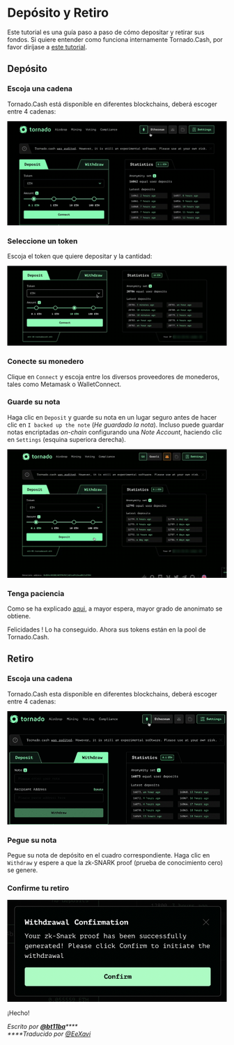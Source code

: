 # Depósito y Retiro

Este tutorial es una guía paso a paso de cómo depositar y retirar sus fondos. Si quiere entender como funciona internamente Tornado.Cash, por favor diríjase a [este tutorial](https://docs.tornado.cash/v/es/how-does-tornado.cash-work).

## Depósito

### Escoja una cadena

Tornado.Cash está disponible en diferentes blockchains, deberá escoger entre 4 cadenas:

![](.gitbook/assets/azpoj.gif)

### Seleccione un token

Escoja el token que quiere depositar y la cantidad:

![](.gitbook/assets/abdce.gif)

### Conecte su monedero

Clique en `Connect` y escoja entre los diversos proveedores de monederos, tales como Metamask o WalletConnect.

### Guarde su nota

Haga clic en `Deposit` y guarde su nota en un lugar seguro antes de hacer clic en `I backed up the note` (_He guardado la nota_). Incluso puede guardar notas encriptadas _on-chain_ configurando una _Note Account_, haciendo clic en `Settings` (esquina superiora derecha).

![](.gitbook/assets/aaaab.gif)

### Tenga paciencia

Como se ha explicado [aqui](https://docs.tornado.cash/tips-to-remain-anonymous), a mayor espera, mayor grado de anonimato se obtiene.

Felicidades ! Lo ha conseguido. Ahora sus tokens están en la pool de Tornado.Cash.

## Retiro

### Escoja una cadena

Tornado.Cash esta disponible en diferentes blockchains, deberá escoger entre 4 cadenas:

![](.gitbook/assets/enregistrement-de-le-cran-2021-08-25-a-16.15.15-1-.gif)

### Pegue su nota

Pegue su nota de depósito en el cuadro correspondiente. Haga clic en `Withdraw` y espere a que la zk-SNARK proof (prueba de conocimiento cero) se genere.

### Confirme tu retiro

![](.gitbook/assets/abdaaaa.png)

¡Hecho!

_Escrito por_ [_**@bt11ba**_](https://torn.community/u/bt11ba/)_****_\
_****Traducido por_ [_@EeXavi_](https://twitter.com/EeXavi?s=09)
